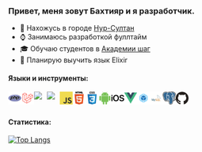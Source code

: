 ### Привет, меня зовут Бахтияр и я разработчик.

- 📍 Нахожусь в городе [Нур-Султан](https://www.google.com/maps/place/%D0%9D%D1%83%D1%80-%D0%A1%D1%83%D0%BB%D1%82%D0%B0%D0%BD)
- ⌚ Занимаюсь разработкой фуллтайм
- 🎓 Обучаю студентов в [Академии шаг](https://astana.itstep.org/)
- 🔮 Планирую выучить язык Elixir

#### Языки и инструменты:
<img align="left" width="26px" src="https://raw.githubusercontent.com/github/explore/ccc16358ac4530c6a69b1b80c7223cd2744dea83/topics/php/php.png" />
<img align="left" width="26px" src="https://raw.githubusercontent.com/github/explore/56a826d05cf762b2b50ecbe7d492a839b04f3fbf/topics/laravel/laravel.png" />
<img align="left" width="26px" src="https://github.com/dart-lang/site-shared/raw/master/src/_assets/image/flutter/icon/64.png" />
<img align="left" width="26px" src="https://raw.githubusercontent.com/dart-lang/site-shared/master/src/_assets/image/dart/logo/64.png" />
<img align="left" width="26px" src="https://raw.githubusercontent.com/github/explore/80688e429a7d4ef2fca1e82350fe8e3517d3494d/topics/javascript/javascript.png" />
<img align="left" width="26px" src="https://raw.githubusercontent.com/github/explore/80688e429a7d4ef2fca1e82350fe8e3517d3494d/topics/html/html.png" />
<img align="left" width="26px" src="https://raw.githubusercontent.com/github/explore/80688e429a7d4ef2fca1e82350fe8e3517d3494d/topics/css/css.png" />
<img align="left" width="26px" src="https://raw.githubusercontent.com/github/explore/80688e429a7d4ef2fca1e82350fe8e3517d3494d/topics/android/android.png" /> 
<img align="left" width="26px" src="https://raw.githubusercontent.com/github/explore/80688e429a7d4ef2fca1e82350fe8e3517d3494d/topics/ios/ios.png" /> 
<img align="left" width="26px" src="https://raw.githubusercontent.com/github/explore/80688e429a7d4ef2fca1e82350fe8e3517d3494d/topics/vue/vue.png" /> 
<img align="left" width="26px" src="https://raw.githubusercontent.com/github/explore/80688e429a7d4ef2fca1e82350fe8e3517d3494d/topics/webpack/webpack.png" /> 
<img align="left" width="26px" src="https://raw.githubusercontent.com/github/explore/80688e429a7d4ef2fca1e82350fe8e3517d3494d/topics/mysql/mysql.png" /> 
<img align="left" width="26px" src="https://raw.githubusercontent.com/github/explore/80688e429a7d4ef2fca1e82350fe8e3517d3494d/topics/postgresql/postgresql.png" /> 
<img align="left" width="26px" src="https://raw.githubusercontent.com/github/explore/89bdd9644f44d1b12180fd512b95574fe4c54617/topics/github-api/github-api.png" /> 

<br />
<br />

#### Статистика:

[![Top Langs](https://github-readme-stats.vercel.app/api/top-langs/?username=inFureal)](https://github.com/anuraghazra/github-readme-stats)
